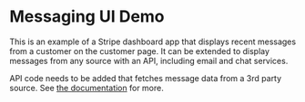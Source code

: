 # Messaging UI Demo

This is an example of a Stripe dashboard app that displays recent messages from a customer on the customer page. It can be extended to display messages from any source with an API, including email and chat services.

API code needs to be added that fetches message data from a 3rd party source. See [the documentation](https://stripe.dev/tailor-preview/super-secret-private-ui-docs/?path=/docs/getting-started-ui-extensions--page#calling-a-3rd-party-api) for more.
